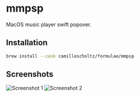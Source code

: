 # mmpsp

MacOS music player swift popover.


## Installation

```bash
brew install --cask camillescholtz/formulae/mmpsp
```


## Screenshots

![Screenshot 1](https://github.com/CamilleScholtz/mmpsp/blob/main/assets/screenshot_1.webp?raw=true)
![Screenshot 2](https://github.com/CamilleScholtz/mmpsp/blob/main/assets/screenshot_2.webp?raw=true)
